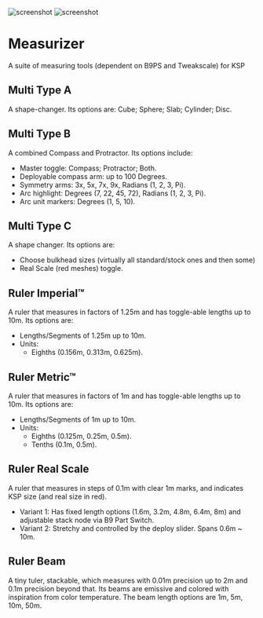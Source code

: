 ![screenshot](https://i.imgur.com/bMsPoht.png)
![screenshot](https://i.imgur.com/HGUoIV0.png)

# Measurizer
A suite of measuring tools (dependent on B9PS and Tweakscale) for KSP

## Multi Type A
A shape-changer. Its options are: Cube; Sphere; Slab; Cylinder; Disc.

## Multi Type B
A combined Compass and Protractor. Its options include:
* Master toggle: Compass; Protractor; Both.
* Deployable compass arm: up to 100 Degrees.
* Symmetry arms: 3x, 5x, 7x, 9x, Radians (1, 2, 3, Pi).
* Arc highlight: Degrees (7, 22, 45, 72), Radians  (1, 2, 3, Pi).
* Arc unit markers: Degrees (1, 5, 10).

## Multi Type C
A shape changer. Its options are:
* Choose bulkhead sizes (virtually all standard/stock ones and then some)
* Real Scale (red meshes) toggle.

## Ruler Imperial™
A ruler that measures in factors of 1.25m and has toggle-able lengths up to 10m. Its options are:
* Lengths/Segments of 1.25m up to 10m.
* Units: 
  * Eighths (0.156m, 0.313m, 0.625m).

## Ruler Metric™
A ruler that measures in factors of 1m and has toggle-able lengths up to 10m. Its options are:
* Lengths/Segments of 1m up to 10m.
* Units: 
  * Eighths (0.125m, 0.25m, 0.5m).
  * Tenths (0.1m, 0.5m).

## Ruler Real Scale
A ruler that measures in steps of 0.1m with clear 1m marks, and indicates KSP size (and real size in red).
* Variant 1: Has fixed length options (1.6m, 3.2m, 4.8m, 6.4m, 8m) and adjustable stack node via B9 Part Switch.
* Variant 2: Stretchy and controlled by the deploy slider. Spans 0.6m ~ 10m.

## Ruler Beam
A tiny tuler, stackable, which measures with 0.01m precision up to 2m and 0.1m precision beyond that. Its beams are emissive and colored with inspiration from color temperature. The beam length options are 1m, 5m, 10m, 50m.
